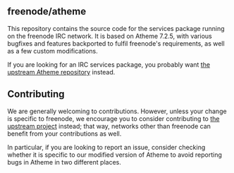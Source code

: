 ## freenode/atheme

This repository contains the source code for the services package running on the freenode IRC
network. It is based on Atheme 7.2.5, with various bugfixes and features backported to fulfil
freenode's requirements, as well as a few custom modifications.

If you are looking for an IRC services package, you probably want
[the upstream Atheme repository][upstream] instead.

## Contributing

We are generally welcoming to contributions. However, unless your change is specific to freenode,
we encourage you to consider contributing to [the upstream project][upstream] instead; that way,
networks other than freenode can benefit from your contributions as well.

In particular, if you are looking to report an issue, consider checking whether it is specific
to our modified version of Atheme to avoid reporting bugs in Atheme in two different places.

[upstream]: https://github.com/atheme/atheme
